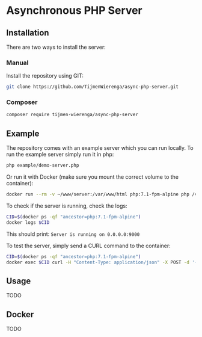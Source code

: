 # Asynchronous PHP Server

## Installation
There are two ways to install the server:
### Manual
Install the repository using GIT:
``` bash
git clone https://github.com/TijmenWierenga/async-php-server.git
```
### Composer
``` bash
composer require tijmen-wierenga/async-php-server
```

## Example
The repository comes with an example server which you can run locally. To run the example server simply run it in php:
``` bash
php example/demo-server.php 
```

Or run it with Docker (make sure you mount the correct volume to the container):
``` bash
docker run --rm -v ~/www/server:/var/www/html php:7.1-fpm-alpine php /var/www/html/example/demo-server.php
```

To check if the server is running, check the logs:
``` bash 
CID=$(docker ps -qf "ancestor=php:7.1-fpm-alpine")
docker logs $CID
```
This should print: `Server is running on 0.0.0.0:9000`

To test the server, simply send a CURL command to the container:
``` bash 
CID=$(docker ps -qf "ancestor=php:7.1-fpm-alpine")
docker exec $CID curl -H "Content-Type: application/json" -X POST -d '{"name":"tijmen","age":30}' http://localhost:9000
```

## Usage
TODO
## Docker
TODO